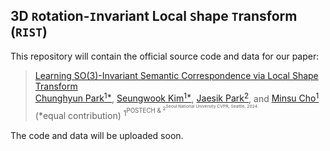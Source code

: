 ## 3D `R`otation-`I`nvariant Local `S`hape `T`ransform (`RIST`)
This repository will contain the official source code and data for our paper:

>[Learning SO(3)-Invariant Semantic Correspondence via Local Shape Transform](https://arxiv.org/abs/2306.11406)  
> [Chunghyun Park<sup>1*<sup>](https://chrockey.github.io/),
> [Seungwook Kim<sup>1*<sup>](https://wookiekim.github.io/),
> [Jaesik Park<sup>2<sup>](http://jaesik.info/), and
> [Minsu Cho<sup>1<sup>](http://cvlab.postech.ac.kr/~mcho/) (*equal contribution)
> <sup>1<sup>POSTECH & <sup>2<sup>Seoul National University
> CVPR, Seattle, 2024.

The code and data will be uploaded soon.
